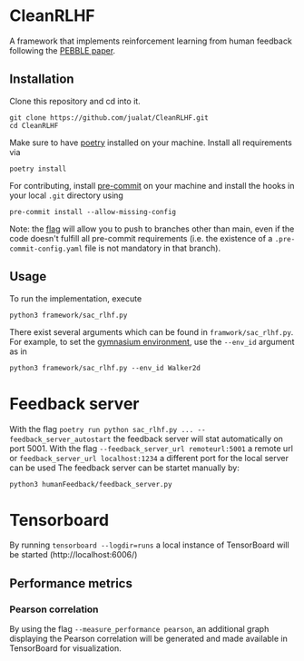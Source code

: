 # CleanRLHF

A framework that implements reinforcement learning from human feedback following the [PEBBLE paper](https://arxiv.org/abs/2106.05091). 

## Installation

Clone this repository and cd into it.

```
git clone https://github.com/jualat/CleanRLHF.git
cd CleanRLHF
```

Make sure to have [poetry](https://python-poetry.org/docs/#installation) installed on your machine. Install all requirements via
```
poetry install
```

For contributing, install [pre-commit](https://pre-commit.com/#install) on your machine and install the hooks in your local `.git` directory using

```
pre-commit install --allow-missing-config
```

Note: the [flag](https://github.com/pre-commit/pre-commit/issues/984) will allow you to push to branches other than main, even if the code doesn't fulfill all pre-commit requirements (i.e. the existence of a `.pre-commit-config.yaml` file is not mandatory in that branch).

## Usage

To run the implementation, execute
```
python3 framework/sac_rlhf.py
```

There exist several arguments which can be found in `framwork/sac_rlhf.py`. For example, to set the [gymnasium environment](https://gymnasium.farama.org/index.html), use the `--env_id` argument as in
```
python3 framework/sac_rlhf.py --env_id Walker2d
```

# Feedback server
With the flag `poetry run python sac_rlhf.py ... --feedback_server_autostart` the feedback server will stat automatically on port 5001.
With the flag `--feedback_server_url remoteurl:5001` a remote url or `feedback_server_url localhost:1234` a different port for the local server can be used
The feedback server can be startet manually by:
```
python3 humanFeedback/feedback_server.py
```

# Tensorboard
By running `tensorboard --logdir=runs` a local instance of TensorBoard will be started (http://localhost:6006/)

## Performance metrics
### Pearson correlation
By using the flag `--measure_performance pearson`, an additional graph displaying the Pearson correlation will be generated and made available in TensorBoard for visualization.